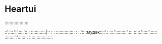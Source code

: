 # Heartui

:::::::::::::::::::

::'.:::.':'.:::.'::
: :::::::.:::.|:: :
: ::::::::::::::: :
:.'::::мудак::::'.:
:::.':::::::::'.:::
:::::.':::::'.:::::
:::::::.':'.:::::::
:::::::::::::::::::